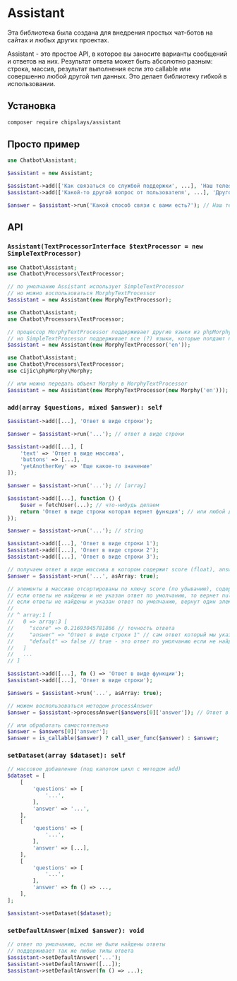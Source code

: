 # Assistant

Эта библиотека была создана для внедрения простых чат-ботов на сайтах и любых других проектах.

Assistant - это простое API, в которое вы заносите варианты сообщений и ответов на них. Результат ответа может быть абсолютно разным: строка, массив, результат выполнения если это callable или совершенно любой другой тип данных. Это делает библиотеку гибкой в использовании.

## Установка

```bash
composer require chipslays/assistant
```

## Просто пример

```php
use Chatbot\Assistant;

$assistant = new Assistant;

$assistant->add(['Как связаться со службой поддержки', ...], 'Наш телефон: 8 800 555-35-35');
$assistant->add(['Какой-то другой вопрос от пользователя', ...], 'Другой ответ');

$answer = $assistant->run('Какой способ связи с вами есть?'); // Наш телефон: 8 800 555-35-35
```

## API

### `Assistant(TextProcessorInterface $textProcessor = new SimpleTextProcessor)`

```php
use Chatbot\Assistant;
use Chatbot\Processors\TextProcessor;

// по умолчанию Assistant использует SimpleTextProcessor
// но можно воспользоваться MorphyTextProcessor
$assistant = new Assistant(new MorphyTextProcessor);
```

```php
use Chatbot\Assistant;
use Chatbot\Processors\TextProcessor;

// процессор MorphyTextProcessor поддерживает другие языки из phpMorphy
// но SimpleTextProcessor поддерживает все (?) языки, которые попдают под ~[^a-zа-яё0-9]~iu
$assistant = new Assistant(new MorphyTextProcessor('en'));
```

```php
use Chatbot\Assistant;
use Chatbot\Processors\TextProcessor;
use cijic\phpMorphy\Morphy;

// или можно передать объект Morphy в MorphyTextProcessor
$assistant = new Assistant(new MorphyTextProcessor(new Morphy('en')));
```

### `add(array $questions, mixed $answer): self`

```php
$assistant->add([...], 'Ответ в виде строки');

$answer = $assistant->run('...'); // ответ в виде строки
```

```php
$assistant->add([...], [
    'text' => 'Ответ в виде массива',
    'buttons' => [...],
    'yetAnotherKey' => 'Еще какое-то значение'
]);

$answer = $assistant->run('...'); // [array]
```

```php
$assistant->add([...], function () {
    $user = fetchUser(...); // что-нибудь делаем
    return 'Ответ в виде строки которая вернет функция'; // или любой другой тип данных
});

$answer = $assistant->run('...'); // string
```

```php
$assistant->add([...], 'Ответ в виде строки 1');
$assistant->add([...], 'Ответ в виде строки 2');
$assistant->add([...], 'Ответ в виде строки 3');

// получаем ответ в виде массива в котором содержит score (float), answer (mixed) и default (bool)
$answer = $assistant->run('...', asArray: true);

// элементы в массиве отсортированы по ключу score (по убыванию), содержит только ответы где score > 0
// если ответы не найдены и не указан ответ по умолчанию, то вернет null
// если ответы не найдены и указан ответ по умолчанию, вернут один элемент где ключ default == true
//
// ^ array:1 [
//   0 => array:3 [
//     "score" => 0.21693045781866 // точность ответа
//     "answer" => "Ответ в виде строки 1" // сам ответ который мы указали, если это функция и т.п., ее нужно выполнить самостоятельно
//     "default" => false // true - это ответ по умолчанию если не найден, false - соответственно если ответ был найден
//   ]
//   ...
// ]
```

```php
$assistant->add([...], fn () => 'Ответ в виде функции');
$assistant->add([...], 'Ответ в виде строки');

$answers = $assistant->run('...', asArray: true);

// можем воспользоваться методом processAnswer
$answer = $assistant->processAnswer($answers[0]['answer']); // Ответ в виде функции

// или обработать самостоятельно
$answer = $answers[0]['answer'];
$answer = is_callable($answer) ? call_user_func($answer) : $answer;
```

### `setDataset(array $dataset): self`

```php
// массовое добавление (под капотом цикл с методом add)
$dataset = [
    [
        'questions' => [
            '...',
        ],
        'answer' => '...',
    ],
    [
        'questions' => [
            '...',
        ],
        'answer' => [...],
    ],
    [
        'questions' => [
            '...',
        ],
        'answer' => fn () => ...,
    ],
];

$assistant->setDataset($dataset);
```

### `setDefaultAnswer(mixed $answer): void`

```php
// ответ по умолчанию, если не были найдены ответы
// поддерживает так же любые типы ответа
$assistant->setDefaultAnswer('...');
$assistant->setDefaultAnswer([...]);
$assistant->setDefaultAnswer(fn () => ...);
```

